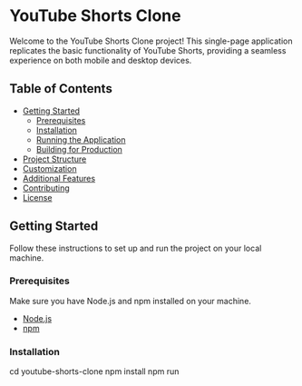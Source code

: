 # YouTube Shorts Clone

Welcome to the YouTube Shorts Clone project! This single-page application replicates the basic functionality of YouTube Shorts, providing a seamless experience on both mobile and desktop devices.

## Table of Contents

- [Getting Started](#getting-started)
  - [Prerequisites](#prerequisites)
  - [Installation](#installation)
  - [Running the Application](#running-the-application)
  - [Building for Production](#building-for-production)
- [Project Structure](#project-structure)
- [Customization](#customization)
- [Additional Features](#additional-features)
- [Contributing](#contributing)
- [License](#license)

## Getting Started

Follow these instructions to set up and run the project on your local machine.

### Prerequisites

Make sure you have Node.js and npm installed on your machine.

- [Node.js](https://nodejs.org/)
- [npm](https://www.npmjs.com/)

### Installation

cd youtube-shorts-clone
npm install
npm run

